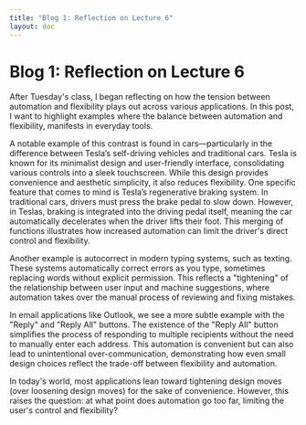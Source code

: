 ```yaml
---
title: "Blog 1: Reflection on Lecture 6"
layout: doc
---
```


# Blog 1: Reflection on Lecture 6


After Tuesday's class, I began reflecting on how the tension between automation and flexibility plays out across various applications. In this post, I want to highlight examples where the balance between automation and flexibility, manifests in everyday tools.

A notable example of this contrast is found in cars—particularly in the difference between Tesla’s self-driving vehicles and traditional cars. Tesla is known for its minimalist design and user-friendly interface, consolidating various controls into a sleek touchscreen. While this design provides convenience and aesthetic simplicity, it also reduces flexibility. One specific feature that comes to mind is Tesla’s regenerative braking system. In traditional cars, drivers must press the brake pedal to slow down. However, in Teslas, braking is integrated into the driving pedal itself, meaning the car automatically decelerates when the driver lifts their foot. This merging of functions illustrates how increased automation can limit the driver's direct control and flexibility.

Another example is autocorrect in modern typing systems, such as texting. These systems automatically correct errors as you type, sometimes replacing words without explicit permission. This reflects a "tightening" of the relationship between user input and machine suggestions, where automation takes over the manual process of reviewing and fixing mistakes.

In email applications like Outlook, we see a more subtle example with the "Reply" and "Reply All" buttons. The existence of the "Reply All" button simplifies the process of responding to multiple recipients without the need to manually enter each address. This automation is convenient but can also lead to unintentional over-communication, demonstrating how even small design choices reflect the trade-off between flexibility and automation.

In today's world, most applications lean toward tightening design moves (over loosening design moves) for the sake of convenience. However, this raises the question: at what point does automation go too far, limiting the user's control and flexibility? 